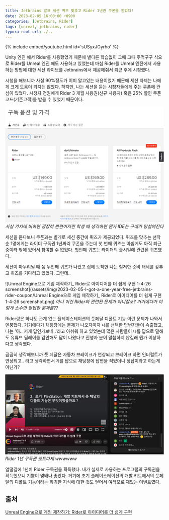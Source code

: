 ```yaml
---
title: Jetbrains 발표 세션 퀴즈 맞추고 Rider 1년권 쿠폰을 얻었다!
date: 2023-02-05 16:00:00 +0900
categories: [Jetbrains, Rider]
tags: [unreal, jetbrains, rider]
typora-root-url: ./..
---
```


{% include embed/youtube.html id='sUSyxJGyrho' %}

Unity 엔진 에서 Rider를 사용했었기 때문에 별다른 학습없이 그때 그때 주먹구구 식으로 Rider를 Unreal 엔진 에도 사용하고 있었는데 마침 Rider를 Unreal 엔진에서 사용하는 방법에 대한 세션 라이브를 Jetbrains에서 제공해줘서 퇴근 후에 시청했다.

시청을 해보니까 사실 90%정도가 이미 알고있는 내용이었기 때문에 세션 자체는 나에게 크게 도움이 되지는 않았다. 하지만, 나는 세션을 듣는 시청자들에게 주는 쿠폰에 관심이 있었다. 시청자 전원에게 Rider 3 개월 사용권(신규 사용자) 혹은 25% 할인 쿠폰 코드(기존고객)를 받을 수 있었기 때문이다.



![image-20230206012234209](/assets/img/2023-02-05-I-got-a-one-year-free-jetbrains-rider-coupon/image-20230206012234209.png)_사실 가치에 비하면 굉장히 싼편이지만 학생 때 생각하면 뭔가 IDE는 구매가 망설여진다_



세션을 듣다보니 쿠폰과는 별개로 세션 중간에 퀴즈가 제공되었다. 퀴즈를 맞추는 선착순 1명에게는 라이더 구독권 1년짜리 쿠폰을 주는데 첫 번째 퀴즈는 아쉽게도 아직 퇴근중이라 밖에 있어서 참여할 수 없었다. 첫번째 퀴즈는  라이더의 출시일에 관련된 퀴즈였다.

세션이 마무리될 때 쯤 두번째 퀴즈가 나왔고 집에 도착한 나는 철저한 준비 태세를 갖추고 퀴즈를 기다리고 있었다. 그런데..



![Unreal Engine으로 게임 제작하기_ Rider로 아이디어를 더 쉽게 구현 1-4-26 screenshot](/assets/img/2023-02-05-I-got-a-one-year-free-jetbrains-rider-coupon/Unreal Engine으로 게임 제작하기_ Rider로 아이디어를 더 쉽게 구현 1-4-26 screenshot.png)
_아니 이건 Rider와 관련된 문제가 아니잖소? 거기에다가 이렇게 소수만 알법한 문제를??_



Rider랑은 하나도 관계 없는 플레이스테이션의 풋페달 디폴트 기능 이런 문제가 나와서 멘붕했다. 거기에다가 채팅창에는 문제가 나오자마자 `나`를 선택한 답변자들이 속출했고, 나는 '아.. 저게 답인가보네..'라고 아쉬워 하고 있었는데 많은 사람들이 `나`를 답으로 말해도 유튜브 딜레이를 감안해도 답이 나왔다고 진행자 분이 말씀하지 않길래 뭔가 이상하다고 생각했다.

곰곰히 생각해보니까 풋 페달은 자동차 브레이크가 연상되고 브레이크 하면 인터럽트가 연상되고.. 라고 생각하면서 `가`를 답으로 채팅창에 답변을 적었더니 정답이라고 하는게 아닌가?



![image-20230206013057672](/assets/img/2023-02-05-I-got-a-one-year-free-jetbrains-rider-coupon/image-20230206013057672.png)
_Rider 1년 구독권 겟토다제 wwwwww_



얼떨결에 1년치 Rider 구독권을 획득했다. 내가 실제로 사용하는 프로그램의 구독권을 획득했으니 기쁨이 몇배나 좋았다. 거기에 초기 플레이스테이션의 개발 키트에서의 풋페달의 디폴트 기능이라는 희귀한 지식에 대한 것도 얻어서 여러모로 재밌는 이벤트였다.



## 출처

[Unreal Engine으로 게임 제작하기: Rider로 아이디어를 더 쉽게 구현](https://www.youtube.com/live/sUSyxJGyrho?feature=share)
